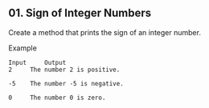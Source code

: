 ## 01. Sign of Integer Numbers

Create a method that prints the sign of an integer number.

Example

```
Input	  Output
2	  The number 2 is positive.

-5	  The number -5 is negative.

0	  The number 0 is zero.
```
